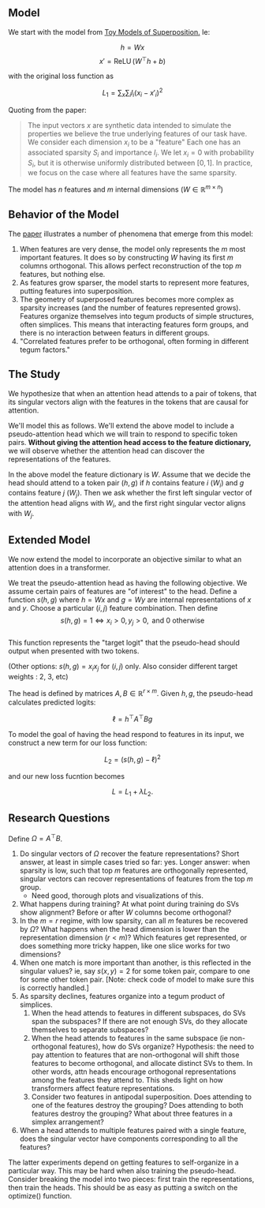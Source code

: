 ## Model

We start with the model from [Toy Models of Superposition.](https://transformer-circuits.pub/2022/toy_model/index.html) Ie:

$$ h = Wx $$
$$ x' = \operatorname{ReLU}(W^\top h + b) $$

with the original loss function as

$$ L_1 = \sum_x \sum_i I_i (x_i - x'_i)^2 $$

Quoting from the paper:

>The input vectors $x$ are synthetic data intended to simulate the properties we believe the true underlying features of our task have. We consider each dimension $x_i$ to be a "feature" Each one has an associated sparsity $S_i$ and importance $I_i$. We let $x_i = 0$ with probability $S_i$, but it is otherwise uniformly distributed between $[0, 1]$.
>In practice, we focus on the case where all features have the same sparsity.

The model has $n$ features and $m$ internal dimensions ($W \in \mathbb{R}^{m\times n})$

## Behavior of the Model

The [paper](https://transformer-circuits.pub/2022/toy_model/index.html) illustrates a number of phenomena that emerge from this model:

1. When features are very dense, the model only represents the $m$ most important features.  It does so by constructing $W$ having its first $m$ columns orthogonal.   This allows perfect reconstruction of the top $m$ features, but nothing else.
1. As features grow sparser, the model starts to represent more features, putting features into superposition.
1. The geometry of superposed features becomes more complex as sparsity increases (and the number of features represented grows).   Features organize themselves into tegum products of simple structures, often simplices.   This means that interacting features form groups, and there is no interaction between featurs in different groups.
1. "Correlated features prefer to be orthogonal, often forming in different tegum factors."

## The Study

We hypothesize that when an attention head attends to a pair of tokens, that its singular vectors align with the features in the tokens that are causal for attention.

We'll model this as follows.   We'll extend the above model to include a pseudo-attention head which we will train to respond to specific token pairs. __Without giving the attention head access to the feature dictionary,__ we will observe whether the attention head can discover the representations of the features.

In the above model the feature dictionary is $W$.  Assume that we decide the head should attend to a token pair $(h, g)$ if $h$ contains feature $i$ ($W_i$) and $g$ contains feature $j$ ($W_j$).   Then we ask whether the first left singular vector of the attention head aligns with $W_i$, and the first right singular vector aligns with $W_j$. 

## Extended Model

We now extend the model to incorporate an objective similar to what an attention does in a transformer.

We treat the pseudo-attention head as having the following objective.  We assume certain pairs of features are "of interest" to the head.  Define a function $s(h, g)$ where $h = Wx$ and $g = Wy$ are internal representations of $x$ and $y$.  Choose a particular $(i, j)$ feature combination.  Then define
$$ s(h, g) = 1 \iff x_i > 0, y_j > 0, \text{ and } 0 \text{ otherwise } $$  
This function represents the "target logit" that the pseudo-head should output when presented with two tokens.

(Other options: $s(h, g) = x_i x_j$ for $(i, j)$ only.   Also consider different target weights : 2, 3, etc)

The head is defined by matrices $A, B \in \mathbb{R}^{r\times m}$.  Given $h, g$, the pseudo-head calculates predicted logits:

$$ \ell = h^\top A^\top B g $$

To model the goal of having the head respond to features in its input, we construct a new term for our loss function:

$$ L_2 = (s(h, g) - \ell)^2 $$

and our new loss fucntion becomes 

$$ L = L_1 + \lambda L_2. $$

## Research Questions

Define $\Omega = A^\top B$. 

1. Do singular vectors of $\Omega$ recover the feature representations?   Short answer, at least in simple cases tried so far: yes.  Longer answer: when sparsity is low, such that top $m$ features are orthogonally represented, singular vectors can recover representations of features from the top $m$ group.
    * Need good, thorough plots and visualizations of this. 
1. What happens during training?   At what point during training do SVs show alignment?  Before or after $W$ columns become orthogonal?
1. In the $m = r$ regime, with low sparsity, can all $m$ features be recovered by $\Omega$?  What happens when the head dimension is lower than the representation dimension ($r < m$)?   Which features get represented, or does something more tricky happen, like one slice works for two dimensions?
1. When one match is more important than another, is this reflected in the singular values?  ie, say $s(x, y) = 2$ for some token pair, compare to one for some other token pair.  [Note: check code of model to make sure this is correctly handled.]
1. As sparsity declines, features organize into a tegum product of simplices.  
    1. When the head attends to features in different subspaces, do SVs span the subspaces?   If there are not enough SVs, do they allocate themselves to separate subspaces?
    1. When the head attends to features in the same subspace (ie non-orthogonal features), how do SVs organize?  Hypothesis: the need to pay attention to features that are non-orthogonal will shift those features to become orthogonal, and allocate distinct SVs to them.  In other words, attn heads encourage orthogonal representations among the features they attend to.  This sheds light on how transformers affect feature representations. 
    1. Consider two features in antipodal superposition.   Does attending to one of the features destroy the grouping?  Does attending to both features destroy the grouping?   What about three features in a simplex arrangement?
1. When a head attends to multiple features paired with a single feature, does the singular vector have components corresponding to all the features?

The latter experiments depend on getting features to self-organize in a particular way.  This may be hard when also training the pseudo-head.   Consider breaking the model into two pieces: first train the representations, then train the heads.  This should be as easy as putting a switch on the optimize() function.

